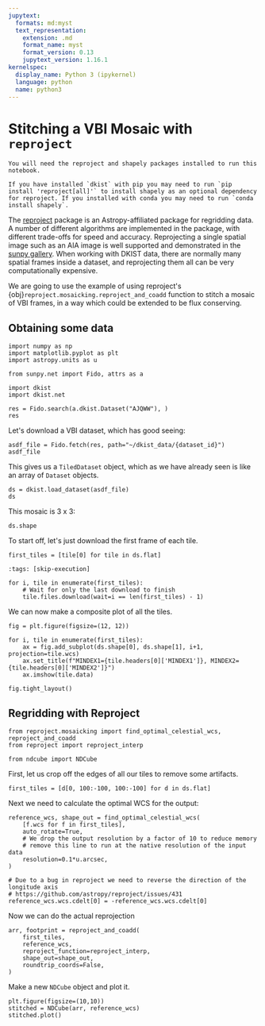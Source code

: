 ```yaml
---
jupytext:
  formats: md:myst
  text_representation:
    extension: .md
    format_name: myst
    format_version: 0.13
    jupytext_version: 1.16.1
kernelspec:
  display_name: Python 3 (ipykernel)
  language: python
  name: python3
---
```


# Stitching a VBI Mosaic with `reproject`

```{note}
You will need the reproject and shapely packages installed to run this notebook.

If you have installed `dkist` with pip you may need to run `pip install 'reproject[all]'` to install shapely as an optional dependency for reproject. If you installed with conda you may need to run `conda install shapely`.
```

The [reproject](https://reproject.readthedocs.io/) package is an Astropy-affiliated package for regridding data.
A number of different algorithms are implemented in the package, with different trade-offs for speed and accuracy.
Reprojecting a single spatial image such as an AIA image is well supported and demonstrated in the [sunpy gallery](https://docs.sunpy.org/en/latest/generated/gallery/index.html#combining-co-aligning-and-reprojecting-images).
When working with DKIST data, there are normally many spatial frames inside a dataset, and reprojecting them all can be very computationally expensive.

We are going to use the example of using reproject's {obj}`reproject.mosaicking.reproject_and_coadd` function to stitch a mosaic of VBI frames, in a way which could be extended to be flux conserving.


## Obtaining some data

```{code-cell} ipython3
import numpy as np
import matplotlib.pyplot as plt
import astropy.units as u

from sunpy.net import Fido, attrs as a

import dkist
import dkist.net
```

```{code-cell} ipython3
res = Fido.search(a.dkist.Dataset("AJQWW"), )
res
```

Let's download a VBI dataset, which has good seeing:

```{code-cell} ipython3
asdf_file = Fido.fetch(res, path="~/dkist_data/{dataset_id}")
asdf_file
```

This gives us a `TiledDataset` object, which as we have already seen is like an array of `Dataset` objects.

```{code-cell} ipython3
ds = dkist.load_dataset(asdf_file)
ds
```

This mosaic is 3 x 3:

```{code-cell} ipython3
ds.shape
```

To start off, let's just download the first frame of each tile.

```{code-cell} ipython3
first_tiles = [tile[0] for tile in ds.flat]
```

```{code-cell} ipython3
:tags: [skip-execution]

for i, tile in enumerate(first_tiles):
    # Wait for only the last download to finish
    tile.files.download(wait=i == len(first_tiles) - 1)
```

We can now make a composite plot of all the tiles.

```{code-cell} ipython3
fig = plt.figure(figsize=(12, 12))

for i, tile in enumerate(first_tiles):
    ax = fig.add_subplot(ds.shape[0], ds.shape[1], i+1, projection=tile.wcs)
    ax.set_title(f"MINDEX1={tile.headers[0]['MINDEX1']}, MINDEX2={tile.headers[0]['MINDEX2']}")
    ax.imshow(tile.data)

fig.tight_layout()
```

## Regridding with Reproject

```{code-cell} ipython3
from reproject.mosaicking import find_optimal_celestial_wcs, reproject_and_coadd
from reproject import reproject_interp

from ndcube import NDCube
```

First, let us crop off the edges of all our tiles to remove some artifacts.

```{code-cell} ipython3
first_tiles = [d[0, 100:-100, 100:-100] for d in ds.flat]
```

Next we need to calculate the optimal WCS for the output:

```{code-cell} ipython3
reference_wcs, shape_out = find_optimal_celestial_wcs(
    [f.wcs for f in first_tiles],
    auto_rotate=True,
    # We drop the output resolution by a factor of 10 to reduce memory
    # remove this line to run at the native resolution of the input data
    resolution=0.1*u.arcsec,
)

# Due to a bug in reproject we need to reverse the direction of the longitude axis
# https://github.com/astropy/reproject/issues/431
reference_wcs.wcs.cdelt[0] = -reference_wcs.wcs.cdelt[0]
```

Now we can do the actual reprojection

```{code-cell} ipython3
arr, footprint = reproject_and_coadd(
    first_tiles,
    reference_wcs,
    reproject_function=reproject_interp,
    shape_out=shape_out,
    roundtrip_coords=False,
)
```

Make a new `NDCube` object and plot it.

```{code-cell} ipython3
plt.figure(figsize=(10,10))
stitched = NDCube(arr, reference_wcs)
stitched.plot()
```
